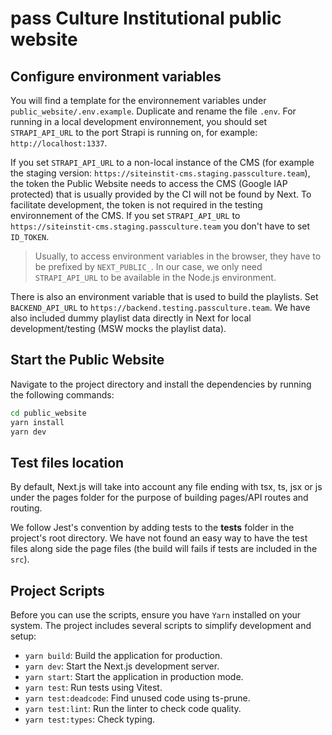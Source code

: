 # pass Culture Institutional public website

## Configure environment variables

You will find a template for the environnement variables under `public_website/.env.example`. Duplicate and rename the file `.env`. For running in a local development environnement, you should set `STRAPI_API_URL` to the port Strapi is running on, for example: `http://localhost:1337`.

If you set `STRAPI_API_URL` to a non-local instance of the CMS (for example the staging version: `https://siteinstit-cms.staging.passculture.team`), the token the Public Website needs to access the CMS (Google IAP protected) that is usually provided by the CI will not be found by Next. To facilitate development, the token is not required in the testing environnement of the CMS. If you set `STRAPI_API_URL` to `https://siteinstit-cms.staging.passculture.team` you don't have to set `ID_TOKEN`.

> Usually, to access environment variables in the browser, they have to be prefixed by `NEXT_PUBLIC_`. In our case, we only need `STRAPI_API_URL` to be available in the Node.js environment.

There is also an environment variable that is used to build the playlists. Set `BACKEND_API_URL` to `https://backend.testing.passculture.team`. We have also included dummy playlist data directly in Next for local development/testing (MSW mocks the playlist data).

## Start the Public Website

Navigate to the project directory and install the dependencies by running the following commands:

```bash
cd public_website
yarn install
yarn dev
```

## Test files location

By default, Next.js will take into account any file ending with tsx, ts, jsx or js under the pages folder for the purpose of building pages/API routes and routing.

We follow Jest's convention by adding tests to the **tests** folder in the project's root directory.
We have not found an easy way to have the test files along side the page files (the build will fails if tests are included in the `src`).

## Project Scripts

Before you can use the scripts, ensure you have `Yarn` installed on your system.
The project includes several scripts to simplify development and setup:

- `yarn build`: Build the application for production.
- `yarn dev`: Start the Next.js development server.
- `yarn start`: Start the application in production mode.
- `yarn test`: Run tests using Vitest.
- `yarn test:deadcode`: Find unused code using ts-prune.
- `yarn test:lint`: Run the linter to check code quality.
- `yarn test:types`: Check typing.
